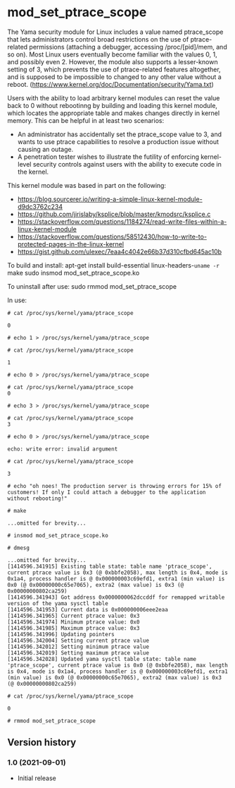 # mod_set_ptrace_scope

The Yama security module for Linux includes a value named ptrace_scope that lets administrators control broad restrictions on the use of ptrace-related permissions (attaching a debugger, accessing /proc/[pid]/mem, and so on). Most Linux users eventually become familiar with the values 0, 1, and possibly even 2. However, the module also supports a lesser-known setting of 3, which prevents the use of ptrace-related features altogether, and is supposed to be impossible to changed to any other value without a reboot. (https://www.kernel.org/doc/Documentation/security/Yama.txt)

Users with the ability to load arbitrary kernel modules can reset the value back to 0 without rebootinng by building and loading this kernel module, which locates the appropriate table and makes changes directly in kernel memory. This can be helpful in at least two scenarios:

* An administrator has accidentally set the ptrace_scope value to 3, and wants to use ptrace capabilities to resolve a production issue without causing an outage.
* A penetration tester wishes to illustrate the futility of enforcing kernel-level security controls against users with the ability to execute code in the kernel.

This kernel module was based in part on the following:

* https://blog.sourcerer.io/writing-a-simple-linux-kernel-module-d9dc3762c234 
* https://github.com/jirislaby/ksplice/blob/master/kmodsrc/ksplice.c
* https://stackoverflow.com/questions/1184274/read-write-files-within-a-linux-kernel-module
* https://stackoverflow.com/questions/58512430/how-to-write-to-protected-pages-in-the-linux-kernel
* https://gist.github.com/ulexec/7eaa4c4042e66b37d310cfbd645ac10b

To build and install:
	apt-get install build-essential linux-headers-`uname -r`
	make
	sudo insmod mod_set_ptrace_scope.ko

To uninstall after use:
	sudo rmmod mod_set_ptrace_scope
	
In use:

```
# cat /proc/sys/kernel/yama/ptrace_scope

0

# echo 1 > /proc/sys/kernel/yama/ptrace_scope

# cat /proc/sys/kernel/yama/ptrace_scope

1

# echo 0 > /proc/sys/kernel/yama/ptrace_scope

# cat /proc/sys/kernel/yama/ptrace_scope
0

# echo 3 > /proc/sys/kernel/yama/ptrace_scope

# cat /proc/sys/kernel/yama/ptrace_scope     
3

# echo 0 > /proc/sys/kernel/yama/ptrace_scope

echo: write error: invalid argument

# cat /proc/sys/kernel/yama/ptrace_scope

3

# echo "oh noes! The production server is throwing errors for 15% of customers! If only I could attach a debugger to the application without rebooting!"

# make

...omitted for brevity...

# insmod mod_set_ptrace_scope.ko

# dmesg

...omitted for brevity...
[1414596.341915] Existing table state: table name 'ptrace_scope', current ptrace value is 0x3 (@ 0xbbfe2058), max length is 0x4, mode is 0x1a4, process handler is @ 0x000000003c69efd1, extra1 (min value) is 0x0 (@ 0x00000000c65e7065), extra2 (max value) is 0x3 (@ 0x00000000802ca259)
[1414596.341943] Got address 0x0000000062dccddf for remapped writable version of the yama sysctl table
[1414596.341953] Current data is 0x000000006eee2eaa
[1414596.341965] Current ptrace value: 0x3
[1414596.341974] Minimum ptrace value: 0x0
[1414596.341985] Maximum ptrace value: 0x3
[1414596.341996] Updating pointers
[1414596.342004] Setting current ptrace value
[1414596.342012] Setting minimum ptrace value
[1414596.342019] Setting maximum ptrace value
[1414596.342028] Updated yama sysctl table state: table name 'ptrace_scope', current ptrace value is 0x0 (@ 0xbbfe2058), max length is 0x4, mode is 0x1a4, process handler is @ 0x000000003c69efd1, extra1 (min value) is 0x0 (@ 0x00000000c65e7065), extra2 (max value) is 0x3 (@ 0x00000000802ca259)

# cat /proc/sys/kernel/yama/ptrace_scope

0

# rmmod mod_set_ptrace_scope
```


## Version history

### 1.0 (2021-09-01)

* Initial release
